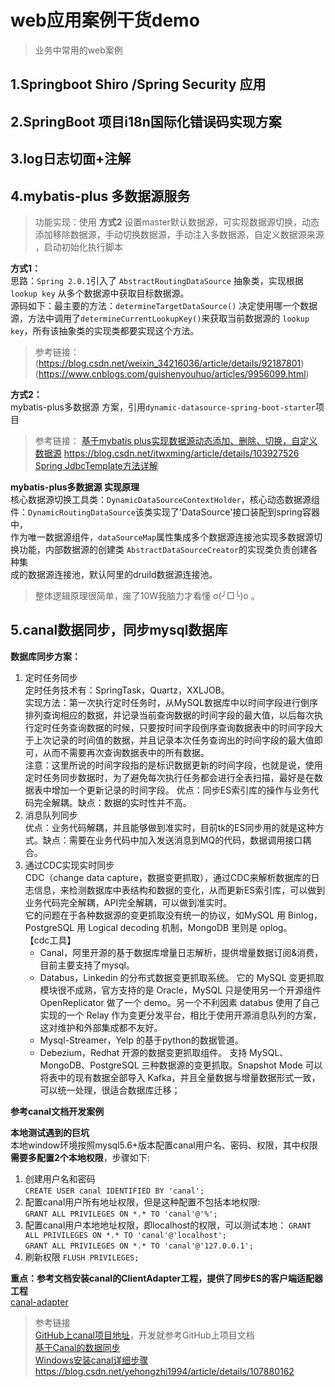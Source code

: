# web应用案例干货demo

> 业务中常用的web案例

## 1.Springboot Shiro /Spring Security 应用



## 2.SpringBoot 项目i18n国际化错误码实现方案


## 3.log日志切面+注解


## 4.mybatis-plus 多数据源服务
> 功能实现：使用 **方式2**
> 设置master默认数据源，可实现数据源切换，动态添加移除数据源，手动切换数据源，手动注入多数据源，自定义数据源来源  
，启动初始化执行脚本

**方式1：**  
思路：`Spring 2.0.1`引入了 `AbstractRoutingDataSource` 抽象类，实现根据 `lookup key` 从多个数据源中获取目标数据源。  
源码如下：最主要的方法：`determineTargetDataSource()` 决定使用哪一个数据源，方法中调用了`determineCurrentLookupKey()`来获取当前数据源的 `lookup key`，所有该抽象类的实现类都要实现这个方法。

> 参考链接： 
> (https://blog.csdn.net/weixin_34216036/article/details/92187801)
> (https://www.cnblogs.com/guishenyouhuo/articles/9956099.html)

**方式2：**  
mybatis-plus多数据源 方案，引用`dynamic-datasource-spring-boot-starter`项目

> 参考链接： 
> [基于mybatis plus实现数据源动态添加、删除、切换，自定义数据源](https://blog.csdn.net/qq_38721537/article/details/121434339)
> https://blog.csdn.net/itwxming/article/details/103927526
> [Spring JdbcTemplate方法详解](https://blog.csdn.net/dyllove98/article/details/7772463)  

**mybatis-plus多数据源 实现原理**  
核心数据源切换工具类：`DynamicDataSourceContextHolder`，核心动态数据源组件：`DynamicRoutingDataSource`该类实现了'DataSource'接口装配到spring容器中，  
作为唯一数据源组件，`dataSourceMap`属性集成多个数据源连接池实现多数据源切换功能，内部数据源的创建类  `AbstractDataSourceCreator`的实现类负责创建各种集  
成的数据源连接池，默认阿里的druild数据源连接池。

> 整体逻辑原理很简单，废了10W我脑力才看懂 o(╯□╰)o 。

## 5.canal数据同步，同步mysql数据库
**数据库同步方案：**  
1. 定时任务同步  
    定时任务技术有：SpringTask，Quartz，XXLJOB。  
    实现方法：第一次执行定时任务时，从MySQL数据库中以时间字段进行倒序排列查询相应的数据，并记录当前查询数据的时间字段的最大值，以后每次执行定时任务查询数据的时候，只要按时间字段倒序查询数据表中的时间字段大于上次记录的时间值的数据，并且记录本次任务查询出的时间字段的最大值即可，从而不需要再次查询数据表中的所有数据。  
    注意：这里所说的时间字段指的是标识数据更新的时间字段，也就是说，使用定时任务同步数据时，为了避免每次执行任务都会进行全表扫描，最好是在数据表中增加一个更新记录的时间字段。 
    优点：同步ES索引库的操作与业务代码完全解耦。缺点：数据的实时性并不高。
2. 消息队列同步  
    优点：业务代码解耦，并且能够做到准实时，目前tk的ES同步用的就是这种方式。缺点：需要在业务代码中加入发送消息到MQ的代码，数据调用接口耦合。
3. 通过CDC实现实时同步  
    CDC（change data capture，数据变更抓取），通过CDC来解析数据库的日志信息，来检测数据库中表结构和数据的变化，从而更新ES索引库，可以做到业务代码完全解耦，API完全解耦，可以做到准实时。  
	它的问题在于各种数据源的变更抓取没有统一的协议，如MySQL 用 Binlog，PostgreSQL 用 Logical decoding 机制，MongoDB 里则是 oplog。  
	【cdc工具】  
	- Canal，阿里开源的基于数据库增量日志解析，提供增量数据订阅&消费，目前主要支持了mysql。
	- Databus，Linkedin 的分布式数据变更抓取系统。
		它的 MySQL 变更抓取模块很不成熟，官方支持的是 Oracle，MySQL 只是使用另一个开源组件 OpenReplicator 做了一个 demo。另一个不利因素 databus 使用了自己实现的一个 Relay 作为变更分发平台，相比于使用开源消息队列的方案，这对维护和外部集成都不友好。
	- Mysql-Streamer，Yelp 的基于python的数据管道。
	- Debezium，Redhat 开源的数据变更抓取组件。
		支持 MySQL、MongoDB、PostgreSQL 三种数据源的变更抓取。Snapshot Mode 可以将表中的现有数据全部导入 Kafka，并且全量数据与增量数据形式一致，可以统一处理，很适合数据库迁移；	

**参考canal文档开发案例**


**本地测试遇到的巨坑**  
本地window环境按照mysql5.6+版本配置canal用户名、密码、权限，其中权限**需要多配置2个本地权限**，步骤如下:  
1. 创建用户名和密码  
`CREATE USER canal IDENTIFIED BY 'canal'; `  
2. 配置canal用户所有地址权限，但是这种配置不包括本地权限:      
`GRANT ALL PRIVILEGES ON *.* TO 'canal'@'%';`  
3. 配置canal用户本地地址权限，即localhost的权限，可以测试本地：
`GRANT ALL PRIVILEGES ON *.* TO 'canal'@'localhost';`  
`GRANT ALL PRIVILEGES ON *.* TO 'canal'@'127.0.0.1';`  
4. 刷新权限  `FLUSH PRIVILEGES;`

**重点：参考文档安装canal的ClientAdapter工程，提供了同步ES的客户端适配器工程**  
[canal-adapter](https://github.com/alibaba/canal/wiki/ClientAdapter)

> 参考链接  
> [GitHub上canal项目地址](https://github.com/alibaba/canal)，开发就参考GitHub上项目文档  
> [基于Canal的数据同步](https://www.cnblogs.com/xuxiaojian/p/14408862.html)  
> [Windows安装canal详细步骤](https://blog.csdn.net/u014386444/article/details/105874639)  
> https://blog.csdn.net/yehongzhi1994/article/details/107880162















